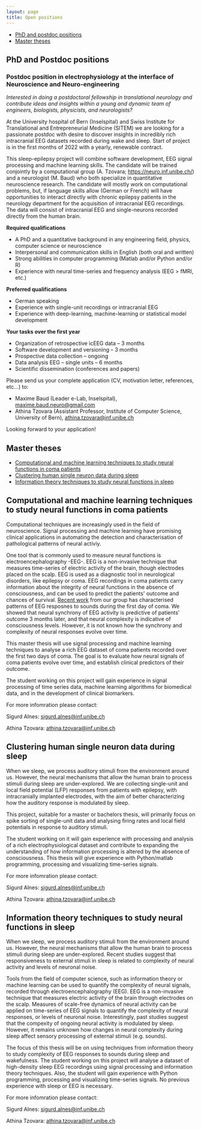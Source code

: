 ```yaml
---
layout: page
title: Open positions
---
```


* [PhD and postdoc positions](#phd-and-postdoc-positions)
* [Master theses](#master-theses) 
 

## PhD and Postdoc positions

### Postdoc position in electrophysiology at the interface of Neuroscience and Neuro-engineering 

*Interested in doing a postdoctoral fellowship in translational neurology and contribute ideas and insights within a young and dynamic team of engineers, biologists, physicists, and neurologists?*

At the University hospital of Bern (Inselspital) and Swiss Institute for Translational and Entrepreneurial Medicine (SITEM) we are looking for a passionate postdoc with desire to discover insights in incredibly rich intracranial EEG datasets recorded during wake and sleep. Start of project is in the first months of 2022 with a yearly, renewable contract. 

This sleep-epilepsy project will combine software development, EEG signal processing and machine learning skills. The candidate will be trained conjointly by a computational group (A. Tzovara; https://neuro.inf.unibe.ch/) and a neurologist (M. Baud) who both specialize in quantitative neuroscience research. The candidate will mostly work on computational problems, but, if language skills allow (German or French) will have opportunities to interact directly with chronic epilepsy patients in the neurology department for the acquisition of intracranial EEG recordings. The data will consist of intracranial EEG and single-neurons recorded directly from the human brain. 

**Required qualifications**
* A PhD and a quantitative background in any engineering field, physics, computer science or neuroscience
* Interpersonal and communication skills in English (both oral and written)
* Strong abilities in computer programming (Matlab and/or Python and/or R) 
* Experience with neural time-series and frequency analysis (EEG > fMRI, etc.)

**Preferred qualifications**
* German speaking 
* Experience with single-unit recordings or intracranial EEG
* Experience with deep-learning, machine-learning or statistical model development

**Your tasks over the first year**
* Organization of retrospective icEEG data – 3 months
* Software development and versioning – 3 months
* Prospective data collection – ongoing
* Data analysis EEG – single units – 6 months
* Scientific dissemination (conferences and papers)
	
Please send us your complete application (CV, motivation letter, references, etc…) to:
* Maxime Baud (Leader e-Lab, Inselspital), maxime.baud.neuro@gmail.com     
* Athina Tzovara (Assistant Professor, Institute of Computer Science, University of Bern),  athina.tzovara@inf.unibe.ch

Looking forward to your application!


## Master theses

* [Computational and machine learning techniques to study neural functions in coma patients](#computational-and-machine-learning-techniques-to-study-neural-functions-in-coma-patients)
* [Clustering human single neuron data during sleep](#clustering-human-single-neuron-data-during-sleep)
* [Information theory techniques to study neural functions in sleep](#information-theory-techniques-to-study-neural-functions-in-sleep)

## Computational and machine learning techniques to study neural functions in coma patients

Computational techniques are increasingly used in the field of neuroscience. Signal processing and machine learning have promising clinical applications in automating the detection and characterisation of pathological patterns of neural activiy.

One tool that is commonly used to measure neural functions is electroencephalography -EEG-. EEG is a non-invasive technique that measures time-series of electric activity of the brain, though electrodes placed on the scalp. EEG is used as a diagnostic tool in neurological disorders, like epilepsy or coma. EEG recordings in coma patients carry information about the integrity of neural functions in the absence of consciousness, and can be used to predict the patients' outcome and chances of survival. [Recent work](https://www.sciencedirect.com/science/article/pii/S1053811921009113) from our group has characterised patterns of EEG resposnes to sounds during the first day of coma. We showed that neural synchrony of EEG activity is predictive of patients' outcome 3 months later, and that neural complexity is indicative of consciousness levels. However, it is not known how the synchrony and complexity of neural responses evolve over time.

This master thesis will use signal processing and machine learning techniques to analyse a rich EEG dataset of coma patients recorded over the first two days of coma. The goal is to evaluate how neural signals of coma patients evolve over time, and establish clinical predictors of their outcome. 

The student working on this project will gain experience in signal processing of time series data, machine learning algorithms for biomedical data, and in the development of clinical biomarkers.

For more infomration please contact:

Sigurd Alnes: sigurd.alnes@inf.unibe.ch

Athina Tzovara: athina.tzovara@inf.unibe.ch

## Clustering human single neuron data during sleep

When we sleep, we process auditory stimuli from the environment around us. However, the neural mechanisms that allow the human brain to process stimuli during sleep are under-explored. We are collecting single-unit and local field potential (LFP) responses from patients with epilepsy, with intracranially implanted electrodes, with the aim of better characterizing how the auditory response is modulated by sleep.

This project, suitable for a master or bachelors thesis, will primarily focus on spike sorting of single-unit data and analysing firing rates and local field potentials in response to auditory stimuli.

The student working on it will gain experience with processing and analysis of a rich electrophysiological dataset and contribute to expanding the understanding of how information processing is altered by the absence of consciousness. This thesis will give experience with Python/matlab programming, processing and visualizing time-series signals.

For more infomration please contact:

Sigurd Alnes: sigurd.alnes@inf.unibe.ch

Athina Tzovara: athina.tzovara@inf.unibe.ch


## Information theory techniques to study neural functions in sleep

When we sleep, we process auditory stimuli from the environment around us. However, the neural mechanisms that allow the human brain to process stimuli during sleep are under-explored. Recent studies suggest that responsiveness to external stimuli in sleep is related to complexity of neural activity and levels of neuronal noise. 

Tools from the field of computer science, such as information theory or machine learning can be used to quantify the complexity of neural signals, recorded through electroencephalography (EEG). EEG is a non-invasive technique that measures electric activity of the brain through electrodes on the scalp. Measures of scale-free dynamics of neural activity can be applied on time-series of EEG signals to quantify the complexity of neural responses, or levels of neuronal noise. Interestingly, past studies suggest that the compexity of ongoing neural activity is modulated by sleep. However, it remains unknown how changes in neural complexity during sleep affect sensory processing of external stimuli (e.g. sounds). 

The focus of this thesis will be on using techniques from information theory to study complexity of EEG responses to sounds during sleep and wakefulness. The student working on this project will analyse a dataset of high-density sleep EEG recordings using signal processing and information theory techniques. Also, the student will gain experience with Python programming, processing and visualizing time-series signals. No previous experience with sleep or EEG is necessary. 

For more infomration please contact:

Sigurd Alnes: sigurd.alnes@inf.unibe.ch

Athina Tzovara: athina.tzovara@inf.unibe.ch

